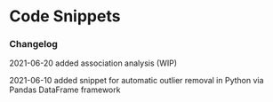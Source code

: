 # Code Snippets

### Changelog
2021-06-20 added association analysis (WIP)

2021-06-10 added snippet for automatic outlier removal in Python via Pandas DataFrame framework
